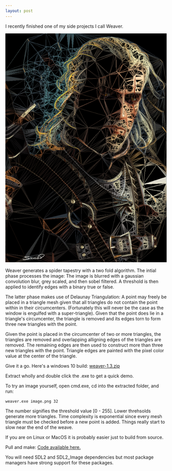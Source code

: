 ```yaml
---
layout: post
---
```


I recently finished one of my side projects I call Weaver.

![The White Wolf](/images/geralt.png)

Weaver generates a spider tapestry with a two fold algorithm. The intial phase
processes the image: The image is blurred with a gaussian convolution blur,
grey scaled, and then sobel filtered. A threshold is then applied to identify
edges with a binary true or false.

The latter phase makes use of Delaunay Triangulation:
A point may freely be placed in a triangle mesh given that all triangles
do not contain the point within in their circumcenters. (Fortunately this will
never be the case as the window is engulfed with a super-triangle).
Given that the point does lie in a triangle's circumcenter, the triangle is
removed and its edges torn to form three new triangles with the point.

Given the point is placed in the circumcenter of two or more triangles, the
triangles are removed and overlapping alligning edges of the triangles are removed.
The remaining edges are then used to construct more than three new triangles with the point.
Triangle edges are painted with the pixel color value at the center of the triangle.

Give it a go. Here's a windows 10 build: [weaver-1.3.zip](https://github.com/glouw/weaver/releases/download/weaver-1.3/weaver-1.3.zip)

Extract wholly and double click the .exe to get a quick demo.

To try an image yourself, open cmd.exe, cd into the extracted folder, and run:

```
weaver.exe image.png 32
```

The number signifies the threshold value [0 - 255]. Lower threhsolds generate more triangles.
Time complexity is exponential since every mesh triangle must be checked before a
new point is added. Things really start to slow near the end of the weave.

If you are on Linux or MacOS it is probably easier just to build from source.

Pull and make: [Code available here.](https://github.com/glouw/weaver)

You will need SDL2 and SDL2_Image dependencies but most package managers
have strong support for these packages.
